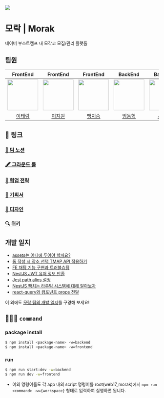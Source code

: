 
<img src='https://github.com/boostcampwm2023/web17_morak/assets/43867711/113814b6-0fc2-4ae0-adce-94238ecc2f6b' />

# 모락 | Morak

네이버 부스트캠프 내 모각코 모집/관리 플랫폼

## 팀원

|                                   FrontEnd                                   |                                   FrontEnd                                    |                                   FrontEnd                                   |                                   BackEnd                                    |                                   BackEnd                                    |
| :--------------------------------------------------------------------------: | :---------------------------------------------------------------------------: | :--------------------------------------------------------------------------: | :--------------------------------------------------------------------------: | :--------------------------------------------------------------------------: |
| <img src="https://avatars.githubusercontent.com/u/43867711?v=4" width="100"> | <img src="https://avatars.githubusercontent.com/u/110762136?v=4" width="100"> | <img src="https://avatars.githubusercontent.com/u/50646827?v=4" width="100"> | <img src="https://avatars.githubusercontent.com/u/77393976?v=4" width="100"> | <img src="https://avatars.githubusercontent.com/u/22430531?v=4" width="100"> |
|                    [이태림](https://github.com/ttaerrim)                     |                    [이지원](https://github.com/LEEJW1953)                     |                      [맹지승](https://github.com/js43o)                      |                   [임동혁](https://github.com/ldhbenecia)                    |                     [서지원](https://github.com/ccxz84)                      |

## 🔗 링크

### [📒 팀 노션](https://ttaerrim.notion.site/Morak-11ea873b5f3d4ac8b741bb933ee41170?pvs=4)

### [🖋️ 그라운드 룰](https://ttaerrim.notion.site/e55bfedb723443adb14dfa0e3910cc42?pvs=4)

### [🤝 협업 전략](https://ttaerrim.notion.site/223334009f4a4035a9eba6d584e18a4a?pvs=4)

### [📜 기획서](https://ttaerrim.notion.site/af66c77dc0f648ce9317a33a37510f24?pvs=4)

### [🎨 디자인](https://www.figma.com/file/ekdMdDQqhXwJBAf2bus6xJ/%EB%B6%80%EC%8A%A4%ED%8A%B8%EC%BA%A0%ED%94%84-%EB%AA%A8%EB%9D%BD?type=design&node-id=0%3A1&mode=design&t=14H3Ga1raoE4cj9L-1)

### [🔍 위키](https://github.com/boostcampwm2023/web17_morak/wiki)

## 개발 일지

- [assets는 어디에 두어야 할까요?](https://www.notion.so/assets-9b3e50f913cb4fdbabce2c0b5a06851f?pvs=21)
- [폼 작성 시 장소 선택 TMAP API 적용하기](https://www.notion.so/TMAP-API-1645d224b33d4f968ee81dca843bd8ae?pvs=21)
- [FE 채팅 기능 구현과 트러블슈팅](https://www.notion.so/FE-9c866a10d5754c81bf86850a881486ef?pvs=21)
- [NestJS JWT 유저 정보 반환](https://www.notion.so/NestJS-JWT-67f910a8f32140ccb43bf9d9622c8b84?pvs=21)
- [Jest path alios 설정](https://www.notion.so/Jest-path-alios-433965335b5845878257813e3e733cac?pvs=21)
- [NestJS 빡치는 라우팅 시스템에 대해 알아보자](https://www.notion.so/NestJS-f3d7e301dd5040d2950f423ca211ecae?pvs=21)
- [react-query와 컴포넌트 props 전달](https://www.notion.so/react-query-props-a86d59c0a6924b27b764e589df34af41?pvs=21)

이 외에도 [모락 팀의 개발 일지](https://www.notion.so/ttaerrim/50a6652038d04e61920dbf8faecb80db?v=5eec47d4350b45b8b10da4c1ec7dc5d6)를 구경해 보세요!

## 🧑🏻‍💻 `command`

### package install

```bash
$ npm install <package-name> -w=backend
$ npm install <package-name> -w=frontend
```

### run

```bash
$ npm run start:dev -w=backend
$ npm run dev -w=frontend
```

- 이외 명령어들도 각 app 내의 script 명령어를 root(web17_morak)에서  `npm run <command> -w={workspace}` 형태로 입력하여 실행하면 됩니다.
